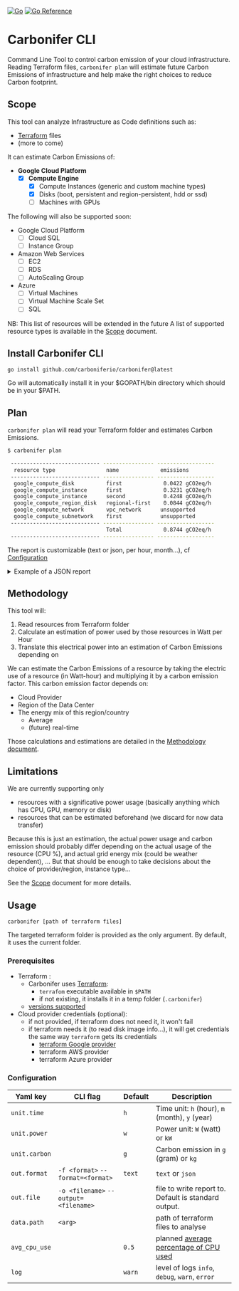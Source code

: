 [![Go](https://github.com/carboniferio/carbonifer/actions/workflows/go.yml/badge.svg?branch=main)](https://github.com/carboniferio/carbonifer/actions/workflows/go.yml) [![Go Reference](https://pkg.go.dev/badge/github.com/carboniferio/carbonifer.svg)](https://pkg.go.dev/github.com/carboniferio/carbonifer)

# Carbonifer CLI

Command Line Tool to control carbon emission of your cloud infrastructure.
Reading Terraform files, `carbonifer plan` will estimate future Carbon Emissions of infrastructure and help make the right choices to reduce Carbon footprint.

## Scope

This tool can analyze Infrastructure as Code definitions such as:

- [Terraform](https://www.terraform.io/) files
- (more to come)

It can estimate Carbon Emissions of:

- **Google Cloud Platform**
  - [x] **Compute Engine**
    - [x] Compute Instances (generic and custom machine types)
    - [x] Disks (boot, persistent and region-persistent, hdd or ssd)
    - [ ] Machines with GPUs

The following will also be supported soon:

- Google Cloud Platform
  - [ ] Cloud SQL
  - [ ] Instance Group
- Amazon Web Services
  - [ ] EC2
  - [ ] RDS
  - [ ] AutoScaling Group
- Azure
  - [ ] Virtual Machines
  - [ ] Virtual Machine Scale Set
  - [ ] SQL
  
NB: This list of resources will be extended in the future
A list of supported resource types is available in the [Scope](doc/scope.md) document.

## Install Carbonifer CLI

```
go install github.com/carboniferio/carbonifer@latest
```
Go will automatically install it in your $GOPATH/bin directory which should be in your $PATH.

## Plan

`carbonifer plan` will read your Terraform folder and estimates Carbon Emissions.

```bash
$ carbonifer plan

 ---------------------------- ---------------- ------------------ 
  resource type                name             emissions         
 ---------------------------- ---------------- ------------------ 
  google_compute_disk          first             0.0422 gCO2eq/h  
  google_compute_instance      first             0.3231 gCO2eq/h  
  google_compute_instance      second            0.4248 gCO2eq/h  
  google_compute_region_disk   regional-first    0.0844 gCO2eq/h  
  google_compute_network       vpc_network      unsupported       
  google_compute_subnetwork    first            unsupported       
 ---------------------------- ---------------- ------------------ 
                               Total             0.8744 gCO2eq/h  
 ---------------------------- ---------------- ------------------ 

```

The report is customizable (text or json, per hour, month...), cf [Configuration](#configuration)

<details><summary>Example of a JSON report</summary>
<p>

```json
{
  "Info": {
    "UnitTime": "h",
    "UnitWattTime": "Wh",
    "UnitCarbonEmissionsTime": "gCO2eq/h",
    "DateTime": "2023-01-24T15:58:25.720493+01:00"
  },
  "Resources": [
    {
      "Resource": {
        "Identification": {
          "Name": "first",
          "ResourceType": "google_compute_disk",
          "Provider": 2,
          "Region": "europe-west9",
          "SelfLink": ""
        },
        "Specs": {
          "Gpu": 0,
          "HddStorage": "1024",
          "SsdStorage": "0",
          "MemoryMb": 0,
          "VCPUs": 0,
          "CPUType": "",
          "ReplicationFactor": 1
        }
      },
      "Power": "0.715",
      "CarbonEmissions": "0.042185",
      "AverageCPUUsage": "0.5"
    },
    {
      "Resource": {
        "Identification": {
          "Name": "first",
          "ResourceType": "google_compute_instance",
          "Provider": 2,
          "Region": "europe-west9",
          "SelfLink": ""
        },
        "Specs": {
          "Gpu": 0,
          "HddStorage": "0",
          "SsdStorage": "1317",
          "MemoryMb": 2480,
          "VCPUs": 1,
          "CPUType": "",
          "ReplicationFactor": 0
        }
      },
      "Power": "5.4755078125",
      "CarbonEmissions": "0.3230549609",
      "AverageCPUUsage": "0.5"
    },
    {
      "Resource": {
        "Identification": {
          "Name": "second",
          "ResourceType": "google_compute_instance",
          "Provider": 2,
          "Region": "europe-west9",
          "SelfLink": ""
        },
        "Specs": {
          "Gpu": 0,
          "HddStorage": "10",
          "SsdStorage": "0",
          "MemoryMb": 4098,
          "VCPUs": 2,
          "CPUType": "",
          "ReplicationFactor": 0
        }
      },
      "Power": "7.1996246093",
      "CarbonEmissions": "0.4247778519",
      "AverageCPUUsage": "0.5"
    },
    {
      "Resource": {
        "Identification": {
          "Name": "regional-first",
          "ResourceType": "google_compute_region_disk",
          "Provider": 2,
          "Region": "europe-west9",
          "SelfLink": ""
        },
        "Specs": {
          "Gpu": 0,
          "HddStorage": "1024",
          "SsdStorage": "0",
          "MemoryMb": 0,
          "VCPUs": 0,
          "CPUType": "",
          "ReplicationFactor": 2
        }
      },
      "Power": "1.43",
      "CarbonEmissions": "0.08437",
      "AverageCPUUsage": "0.5"
    }
  ],
  "UnsupportedResources": [
    {
      "Identification": {
        "Name": "vpc_network",
        "ResourceType": "google_compute_network",
        "Provider": 2,
        "Region": "",
        "SelfLink": ""
      }
    },
    {
      "Identification": {
        "Name": "first",
        "ResourceType": "google_compute_subnetwork",
        "Provider": 2,
        "Region": "europe-west9",
        "SelfLink": ""
      }
    }
  ],
  "Total": {
    "Power": "14.8201324218",
    "CarbonEmissions": "0.8743878128",
    "ResourcesCount": 6
  }
}
```

</p>
</details>

## Methodology

This tool will:

1. Read resources from Terraform folder
2. Calculate an estimation of power used by those resources in Watt per Hour
3. Translate this electrical power into an estimation of Carbon Emissions depending on

We can estimate the Carbon Emissions of a resource by taking the electric use of a resource (in Watt-hour) and multiplying it by a carbon emission factor.
This carbon emission factor depends on:

- Cloud Provider
- Region of the Data Center
- The energy mix of this region/country
  - Average
  - (future) real-time

Those calculations and estimations are detailed in the [Methodology document](doc/methodology.md).

## Limitations

We are currently supporting only

- resources with a significative power usage (basically anything which has CPU, GPU, memory or disk)
- resources that can be estimated beforehand (we discard for now data transfer)

Because this is just an estimation, the actual power usage and carbon emission should probably differ depending on the actual usage of the resource (CPU %), and actual grid energy mix (could be weather dependent), ... But that should be enough to take decisions about the choice of provider/region, instance type...

See the [Scope](doc/scope.md) document for more details.

## Usage

`carbonifer [path of terraform files]`

The targeted terraform folder is provided as the only argument. By default, it uses the current folder.

### Prerequisites

- Terraform :
  - Carbonifer uses [Terraform](https://www.terraform.io/):
    - `terrafom` executable available in `$PATH`
    - if not existing, it installs it in a temp folder (`.carbonifer`)
  - [versions supported](doc/scope.md#terraform)
- Cloud provider credentials (optional):
  - if not provided, if terraform does not need it, it won't fail
  - if terraform needs it (to read disk image info...), it will get credentials the same way `terraform` gets its credentials
    - [terraform Google provider](https://registry.terraform.io/providers/hashicorp/google/latest/docs/guides/getting_started#adding-credentials)
    - terraform AWS provider
    - terraform Azure provider

### Configuration

| Yaml key  | CLI flag | Default | Description
|---|---|---|---|
| `unit.time` |   | `h` | Time unit: `h` (hour), `m` (month), `y` (year)
| `unit.power` |   | `w` | Power unit: `W` (watt) or `kW`
| `unit.carbon` |   | `g` | Carbon emission in `g` (gram) or `kg`
| `out.format` | `-f <format>` `--format=<format>` | `text` | `text` or `json`
| `out.file` | `-o <filename>` `--output=<filename>`|  | file to write report to. Default is standard output.
| `data.path` | `<arg>` |  | path of terraform files to analyse
| `avg_cpu_use` |  | `0.5` | planned [average percentage of CPU used](doc/methodology.md#cpu)
| `log` |  | `warn` | level of logs `info`, `debug`, `warn`, `error`

